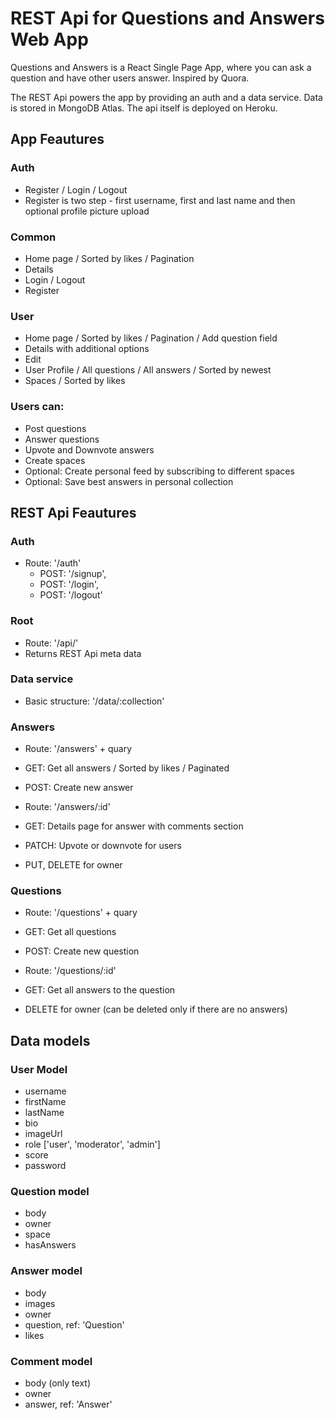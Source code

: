 # REST Api for Questions and Answers Web App
Questions and Answers is a React Single Page App, where you can ask a question and have other users answer. Inspired by Quora.

The REST Api powers the app by providing an auth and a data service. Data is stored in MongoDB Atlas. The api itself is deployed on Heroku.

## App Feautures
### Auth
- Register / Login / Logout
- Register is two step - first username, first and last name and then optional profile picture upload

### Common
- Home page / Sorted by likes / Pagination
- Details
- Login / Logout
- Register

### User 
- Home page / Sorted by likes / Pagination / Add question field
- Details with additional options
- Edit 
- User Profile / All questions / All answers / Sorted by newest
- Spaces / Sorted by likes

### Users can:
- Post questions
- Answer questions
- Upvote and Downvote answers
- Create spaces
- Optional: Create personal feed by subscribing to different spaces
- Optional: Save best answers in personal collection

## REST Api Feautures
### Auth
- Route: '/auth'
	- POST: '/signup', 
	- POST: '/login', 
	- POST: '/logout'

### Root
- Route: '/api/'
- Returns REST Api meta data

### Data service
- Basic structure: '/data/:collection'

### Answers
- Route: '/answers' + quary
- GET: Get all answers / Sorted by likes / Paginated
- POST: Create new answer 

- Route: '/answers/:id'
- GET: Details page for answer with comments section
- PATCH: Upvote or downvote for users
- PUT, DELETE for owner

### Questions
- Route: '/questions' + quary
- GET: Get all questions 
- POST: Create new question

- Route: '/questions/:id'
- GET: Get all answers to the question
- DELETE for owner (can be deleted only if there are no answers)

## Data models

### User Model
- username
- firstName
- lastName
- bio
- imageUrl
- role ['user', 'moderator', 'admin']
- score
- password

### Question model
- body
- owner
- space
- hasAnswers

### Answer model
- body
- images
- owner
- question, ref: 'Question'
- likes

### Comment model
- body (only text)
- owner
- answer, ref: 'Answer'



